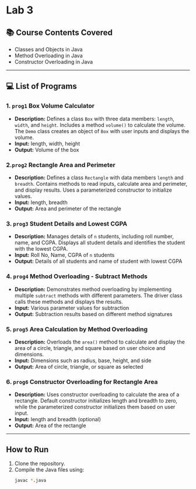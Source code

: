 # Lab 3 

## 📚 Course Contents Covered
- Classes and Objects in Java  
- Method Overloading in Java  
- Constructor Overloading in Java  

---

## 💻 List of Programs

### 1. `prog1` Box Volume Calculator
- **Description:** Defines a class `Box` with three data members: `length`, `width`, and `height`. Includes a method `volume()` to calculate the volume. The `Demo` class creates an object of `Box` with user inputs and displays the volume.
- **Input:** length, width, height  
- **Output:** Volume of the box

### 2.`prog2` Rectangle Area and Perimeter
- **Description:** Defines a class `Rectangle` with data members `length` and `breadth`. Contains methods to read inputs, calculate area and perimeter, and display results. Uses a parameterized constructor to initialize values.
- **Input:** length, breadth  
- **Output:** Area and perimeter of the rectangle

### 3. `prog3` Student Details and Lowest CGPA
- **Description:** Manages details of `n` students, including roll number, name, and CGPA. Displays all student details and identifies the student with the lowest CGPA.
- **Input:** Roll No, Name, CGPA of `n` students  
- **Output:** Details of all students and name of student with lowest CGPA

### 4. `prog4` Method Overloading - Subtract Methods
- **Description:** Demonstrates method overloading by implementing multiple `subtract` methods with different parameters. The driver class calls these methods and displays the results.
- **Input:** Various parameter values for subtraction  
- **Output:** Subtraction results based on different method signatures

### 5. `prog5` Area Calculation by Method Overloading
- **Description:** Overloads the `area()` method to calculate and display the area of a circle, triangle, and square based on user choice and dimensions.
- **Input:** Dimensions such as radius, base, height, and side  
- **Output:** Area of circle, triangle, or square as selected

### 6. `prog6` Constructor Overloading for Rectangle Area
- **Description:** Uses constructor overloading to calculate the area of a rectangle. Default constructor initializes length and breadth to zero, while the parameterized constructor initializes them based on user input.
- **Input:** length and breadth (optional)  
- **Output:** Area of the rectangle

---

## How to Run
1. Clone the repository.
2. Compile the Java files using:
   ```bash
   javac *.java
